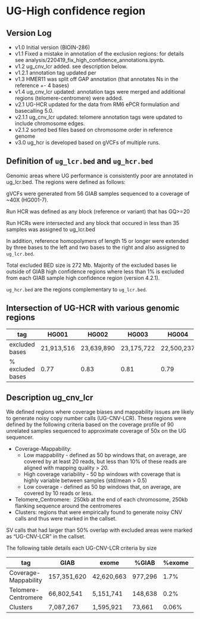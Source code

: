 # UG-High confidence region
## Version Log
* v1.0 Initial version (BIOIN-286)
* v1.1 Fixed a mistake in annotation of the exclusion regions: for details see analysis/220419_fix_high_confidence_annotations.ipynb. 
* v1.2 ug_cnv_lcr added. see description below.
* v1.2.1 annotation tag updated per 
* v1.3 HMER11 was split off GAP annotation (that annotates Ns in the reference +- 4 bases) 
* v1.4 ug_cnv_lcr updated: annotation tags were merged and additional regions (telomere-centromere) were added. 
* v2.1 UG-HCR updated for the data from RM6 ePCR formulation and basecalling 5.0. 
* v2.1.1  ug_cnv_lcr updated: telomere annotation tags were updated to include chromosome edges.
* v2.1.2 sorted bed files based on chromosome order in reference genome
* v3.0 ug_hcr is developed based on gVCFs of multiple runs.

## Definition of `ug_lcr.bed` and `ug_hcr.bed`

Genomic areas where UG performance is consistently poor are annotated in ug_lcr.bed. The regions were defined as follows: 

gVCFs were generated from 56 GIAB samples sequenced to a coverage of ~40X (HG001-7). 

Run HCR was defined as any block (reference or variant) that has GQ>=20

Run HCRs were intersected and any block that occured in less than 35 samples was assigned to ug_lcr.bed

In addition, reference homopolymers of length 15 or longer were extended by three bases to the left and two bases to the right and also assigned to `ug_lcr.bed`. 

 Total excluded BED size is 272 Mb. Majority of the excluded bases lie outside of GIAB high confidence regions where less than 1% is excluded from each GIAB sample high confidence region (version 4.2.1).  

`ug_hcr.bed` are the regions complementary to `ug_lcr.bed`. 



## Intersection of UG-HCR with various genomic regions

| tag | HG001 | HG002 | HG003 | HG004 | HG005 | HG006 | HG007 | exome | WG |
| --- | ----- | ----- | ----- | ----- | ----- | ----- | ----- | ----- | -- |
excluded bases | 21,913,516 | 23,639,890 | 23,175,722 | 22,500,237 | 19,207,155 | 21,368,823 | 21,324,483 | 1,050,817 | 272,782,058 |
% excluded bases | 0.77 | 0.83 | 0.81 | 0.79 | 0.68 | 0.75 | 0.75 | 0.03 | 8.48 |

## Description ug_cnv_lcr 

We defined regions where coverage biases and mappability issues are likely to generate noisy copy number calls (UG-CNV-LCR). These regions were defined by the following criteria based on the coverage profile of 90 unrelated samples sequenced to approximate coverage of 50x on the UG sequencer.  

* Coverage-Mappability: 
   * Low mappability - defined as 50 bp windows that, on average, are covered by at least 20 reads, but less than 10% of these reads are aligned with mapping quality > 20. 
   * High coverage variability - 50 bp windows with coverage that is highly variable between samples (std/mean > 0.5) 
   * Low coverage - defined as 50 bp windows that, on average, are covered by 10 reads or less. 
* Telomere_Centromere:  250kb at the end of each chromosome, 250kb flanking sequence around the centromeres 
* Clusters: regions that were empirically found to generate noisy CNV calls and thus were marked in the callset. 

SV calls that had larger than 50% overlap with excluded areas were marked as “UG-CNV-LCR” in the callset.  

The following table details each UG-CNV-LCR criteria by size

| tag                  | GIAB        | exome       | %GIAB        | %exome | %hg38 |
| -------------------- | ----------- | ------------ |-------------|--------|-------|
| Coverage-Mappability | 157,351,620 | 42,620,663   | 977,296 | 1.7% | 2.9% | 5.1% |
| Telomere-Centromere  | 66,802,541  | 5,151,741    | 148,638 | 0.2% | 0.4% | 2.2% |
| Clusters             | 7,087,267   | 1,595,921    | 73,661 | 0.06% | 0.2% | 0.2% |
